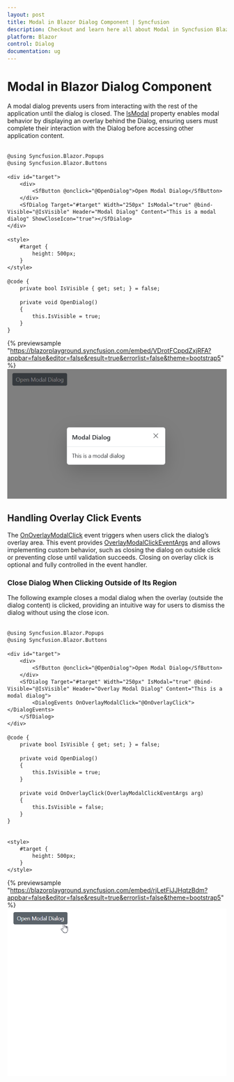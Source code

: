 ```yaml
---
layout: post
title: Modal in Blazor Dialog Component | Syncfusion
description: Checkout and learn here all about Modal in Syncfusion Blazor Dialog component and much more details.
platform: Blazor
control: Dialog
documentation: ug
---
```


# Modal in Blazor Dialog Component

A modal dialog prevents users from interacting with the rest of the application until the dialog is closed. The [IsModal](https://help.syncfusion.com/cr/blazor/Syncfusion.Blazor.Popups.SfDialog.html#Syncfusion_Blazor_Popups_SfDialog_IsModal) property enables modal behavior by displaying an overlay behind the Dialog, ensuring users must complete their interaction with the Dialog before accessing other application content.

```cshtml

@using Syncfusion.Blazor.Popups
@using Syncfusion.Blazor.Buttons

<div id="target">
    <div>
        <SfButton @onclick="@OpenDialog">Open Modal Dialog</SfButton>
    </div>
    <SfDialog Target="#target" Width="250px" IsModal="true" @bind-Visible="@IsVisible" Header="Modal Dialog" Content="This is a modal dialog" ShowCloseIcon="true"></SfDialog>
</div>

<style>
    #target {
        height: 500px;
    }
</style>

@code {
    private bool IsVisible { get; set; } = false;

    private void OpenDialog()
    {
        this.IsVisible = true;
    }
}

```

{% previewsample "https://blazorplayground.syncfusion.com/embed/VDrotFCppdZxjRFA?appbar=false&editor=false&result=true&errorlist=false&theme=bootstrap5" %}
![Modal in Blazor Dialog](./images/blazor-modal-dialog.png)

## Handling Overlay Click Events

The [OnOverlayModalClick](https://help.syncfusion.com/cr/blazor/Syncfusion.Blazor.Popups.DialogEvents.html#Syncfusion_Blazor_Popups_DialogEvents_OnOverlayModalClick) event triggers when users click the dialog’s overlay area. This event provides [OverlayModalClickEventArgs](https://help.syncfusion.com/cr/blazor/Syncfusion.Blazor.Popups.OverlayModalClickEventArgs.html) and allows implementing custom behavior, such as closing the dialog on outside click or preventing close until validation succeeds. Closing on overlay click is optional and fully controlled in the event handler.

### Close Dialog When Clicking Outside of Its Region

The following example closes a modal dialog when the overlay (outside the dialog content) is clicked, providing an intuitive way for users to dismiss the dialog without using the close icon.

```cshtml

@using Syncfusion.Blazor.Popups
@using Syncfusion.Blazor.Buttons

<div id="target">
    <div>
        <SfButton @onclick="@OpenDialog">Open Modal Dialog</SfButton>
    </div>
    <SfDialog Target="#target" Width="250px" IsModal="true" @bind-Visible="@IsVisible" Header="Overlay Modal Dialog" Content="This is a modal dialog">
        <DialogEvents OnOverlayModalClick="@OnOverlayClick"></DialogEvents>
    </SfDialog>
</div>

@code {
    private bool IsVisible { get; set; } = false;

    private void OpenDialog()
    {
        this.IsVisible = true;
    }

    private void OnOverlayClick(OverlayModalClickEventArgs arg)
    {
        this.IsVisible = false;
    }
}


<style>
    #target {
        height: 500px;
    }
</style>

```

{% previewsample "https://blazorplayground.syncfusion.com/embed/rjLetFiJJHqtzBdm?appbar=false&editor=false&result=true&errorlist=false&theme=bootstrap5"  %}
![Blazor Dialog with Modal Overlay](./images/blazor-dialog-modal-closes.gif)